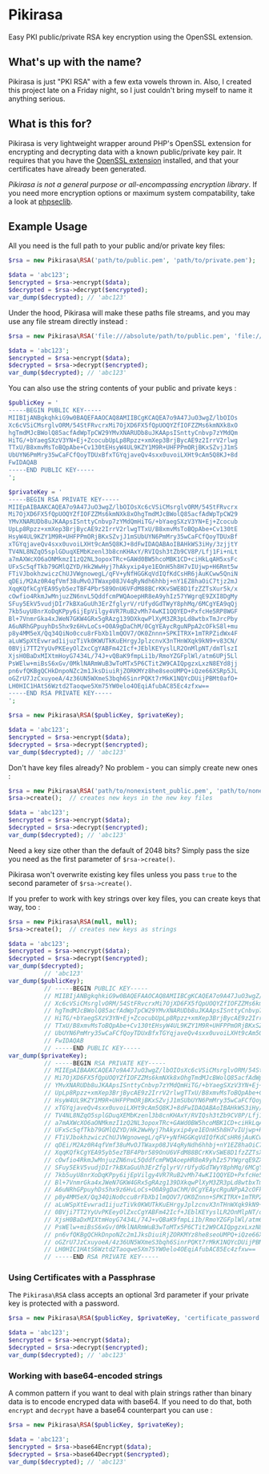 Pikirasa
========
Easy PKI public/private RSA key encryption using the OpenSSL extension.

What's up with the name?
------------------------
Pikirasa is just "PKI RSA" with a few exta vowels thrown in. Also, I created this project late on a Friday night, so I just couldn't bring myself to name it anything serious.

What is this for?
-----------------
Pikirasa is very lightweight wrapper around PHP's OpenSSL extension for encrypting and decrypting data with a known public/private key pair. It requires that you have the [OpenSSL extension](http://php.net/openssl) installed, and that your certificates have already been generated.

_Pikirasa is not a general purpose or all-encompassing encryption library_. If you need more encryption options or maximum system compatability, take a look at [phpseclib](https://github.com/phpseclib/phpseclib).

Example Usage
-------------

All you need is the full path to your public and/or private key files:
```php
$rsa = new Pikirasa\RSA('path/to/public.pem', 'path/to/private.pem');

$data = 'abc123';
$encrypted = $rsa->encrypt($data);
$decrypted = $rsa->decrypt($encrypted);
var_dump($decrypted); // 'abc123'
```

Under the hood, Pikirasa will make these paths file streams, and you may use any
file stream directly instead :

```php
$rsa = new Pikirasa\RSA('file:///absolute/path/to/public.pem', 'file://relative/path/to/private.pem');

$data = 'abc123';
$encrypted = $rsa->encrypt($data);
$decrypted = $rsa->decrypt($encrypted);
var_dump($decrypted); // 'abc123'
```

You can also use the string contents of your public and private keys :

```php
$publicKey = '
-----BEGIN PUBLIC KEY-----
MIIBIjANBgkqhkiG9w0BAQEFAAOCAQ8AMIIBCgKCAQEA7o9A47JuO3wgZ/lbOIOs
Xc6cVSiCMsrglvORM/54StFRvcrxMi7OjXD6FX5fQpUOQYZfIOFZZMs6kmNXk8xO
hgTmdMJcBWolQ85acfAdWpTpCW29YMvXNARUDb8uJKAApsISnttyCnbvp7zYMdQm
HiTG/+bYaegSXzV3YN+Ej+ZcocubUpLp8Rpzz+xmXep3BrjBycAE9z2IrrV2rlwg
TTxU/B8xmvMsToBQpAbe+Cv130tEHsyW4UL9KZY1M9R+UHFPPmORjBKxSZvjJ1mS
UbUYN6PmMry35wCaFCfQoyTDUxBfxTGYqjaveQv4sxx0uvoiLXHt9cAm5Q8KJ+8d
FwIDAQAB
-----END PUBLIC KEY-----
';

$privateKey = '
-----BEGIN RSA PRIVATE KEY-----
MIIEpAIBAAKCAQEA7o9A47JuO3wgZ/lbOIOsXc6cVSiCMsrglvORM/54StFRvcrx
Mi7OjXD6FX5fQpUOQYZfIOFZZMs6kmNXk8xOhgTmdMJcBWolQ85acfAdWpTpCW29
YMvXNARUDb8uJKAApsISnttyCnbvp7zYMdQmHiTG/+bYaegSXzV3YN+Ej+Zcocub
UpLp8Rpzz+xmXep3BrjBycAE9z2IrrV2rlwgTTxU/B8xmvMsToBQpAbe+Cv130tE
HsyW4UL9KZY1M9R+UHFPPmORjBKxSZvjJ1mSUbUYN6PmMry35wCaFCfQoyTDUxBf
xTGYqjaveQv4sxx0uvoiLXHt9cAm5Q8KJ+8dFwIDAQABAoIBAHkWS3iHy/3zjjtY
TV4NL8NZqO5splGDuqXEMbKzenl3b8cnKHAxY/RVIQsh3tZb9CV8P/Lfj1Fi+nLt
a7mAXWcXO6aONMkmzI1zQ2NL3opoxTRc+GAWd0BW5hcoMBK1CD+ciHkLqAH5xsFc
UFxSc5qfTkb79GMlQZYD/Hk2WwHyj7hAkyxip4ye1EOnH5h8H7vIUjwp+H6Rmt5w
FTiVJbokhzwiczChUJVWgnowegL/qFV+yNfHGGKqVdIQfKdCsHR6jAuKCww5QniN
qDEi/M2Az0R4qfVmf38uMvOJTWaxp08JV4qRyNdh6hhbj+nY1EZ8haOiC7tjz2mJ
XqqKQfkCgYEA95yb5ezTBF4Pbr589OnU6VFdM88BCrKKvSWE8D1fzZZTsXur5k/x
cOwfio4RkmJwMnjuzZN6nvL5QddfcmPWQAoepHR8eA9yhIz57YWgrqE9ZXI8DgMy
SFuy5EkV5vudjDIr7kBXaGuUh3ErZfglyrV/rUfydGdTWyY8phMq/6MCgYEA9qQj
7kb5uyU8nrXoDqKPpy6ijEpVilgy4VR7RuB2vMh74wKI1QQYED+PxfcHe5RP8WGF
Bl+7VnmrGka4xJWeN7GKW4GRx5gRAzg139DXkqwPlXyM3ZR3pLd8wtbxTmJrcPby
A6uNRhGPpuyhDs5hx9z6HvLoCs+O0A9gDaChM/0CgYEAycRguNPpA2cOFkS8l+mu
p8y4MM5eX/Qq34QiNo0ccu8rFbXb1lmQOV7/OK0Znnn+SPKITRX+1mTRPZidWx4F
aLuWSpXtEvwrad1ijuzTiVk0KWUTkKuEHrgyJplzcnvX3nTHnWXqk9kN9+v83CN/
0BVji7TT2YyUvPKEeyOlZxcCgYABFm42Icf+JEblKEYyslLR2OnMlpNT/dmTlszI
XjsH0BaDxMIXtmHoyG7434L/74J+vQBaK9fmpLi1b/RmoYZGFplWl/atm6UPj5Ll
PsWElw+miBsS6xGv/0MklNARmWuB3wToMTx5P6CTit2W9CAIQpgzxLxzN8EYd8jj
pn6vfQKBgQCHkDnpoNZc2m1JksDiuiRjZORKMYz8he8seoUMPQ+iQze66XSRp5JL
oGZrU7JzCxuyoeA/4z36UN5WXmeS3bqh6SinrPQKt7rMkK1NQYcDUijPBMt0afO+
LH0HIC1HAtS6Wztd2Taoqwe5Xm75YW0elo4OEqiAfubAC85Ec4zfxw==
-----END RSA PRIVATE KEY-----
';

$rsa = new Pikirasa\RSA($publicKey, $privateKey);

$data = 'abc123';
$encrypted = $rsa->encrypt($data);
$decrypted = $rsa->decrypt($encrypted);
var_dump($decrypted); // 'abc123'
```

Don't have key files already? No problem - you can simply create new ones :

```php
$rsa = new Pikirasa\RSA('path/to/nonexistent_public.pem', 'path/to/nonexistent_private.pem');
$rsa->create();  // creates new keys in the new key files

$data = 'abc123';
$encrypted = $rsa->encrypt($data);
$decrypted = $rsa->decrypt($encrypted);
var_dump($decrypted); // 'abc123'
```

Need a key size other than the default of 2048 bits? Simply pass the size you need as the first parameter of `$rsa->create()`.

Pikirasa won't overwrite existing key files unless you pass `true` to the second parameter of `$rsa->create()`.

If you prefer to work with key strings over key files, you can create keys that way, too :

```php
$rsa = new Pikirasa\RSA(null, null);
$rsa->create();  // creates new keys as strings

$data = 'abc123';
$encrypted = $rsa->encrypt($data);
$decrypted = $rsa->decrypt($encrypted);
var_dump($decrypted);
          // 'abc123'
var_dump($publicKey);
          // -----BEGIN PUBLIC KEY-----
          // MIIBIjANBgkqhkiG9w0BAQEFAAOCAQ8AMIIBCgKCAQEA7o9A47JuO3wgZ/lbOIOs
          // Xc6cVSiCMsrglvORM/54StFRvcrxMi7OjXD6FX5fQpUOQYZfIOFZZMs6kmNXk8xO
          // hgTmdMJcBWolQ85acfAdWpTpCW29YMvXNARUDb8uJKAApsISnttyCnbvp7zYMdQm
          // HiTG/+bYaegSXzV3YN+Ej+ZcocubUpLp8Rpzz+xmXep3BrjBycAE9z2IrrV2rlwg
          // TTxU/B8xmvMsToBQpAbe+Cv130tEHsyW4UL9KZY1M9R+UHFPPmORjBKxSZvjJ1mS
          // UbUYN6PmMry35wCaFCfQoyTDUxBfxTGYqjaveQv4sxx0uvoiLXHt9cAm5Q8KJ+8d
          // FwIDAQAB
          // -----END PUBLIC KEY-----
var_dump($privateKey);
          // -----BEGIN RSA PRIVATE KEY-----
          // MIIEpAIBAAKCAQEA7o9A47JuO3wgZ/lbOIOsXc6cVSiCMsrglvORM/54StFRvcrx
          // Mi7OjXD6FX5fQpUOQYZfIOFZZMs6kmNXk8xOhgTmdMJcBWolQ85acfAdWpTpCW29
          // YMvXNARUDb8uJKAApsISnttyCnbvp7zYMdQmHiTG/+bYaegSXzV3YN+Ej+Zcocub
          // UpLp8Rpzz+xmXep3BrjBycAE9z2IrrV2rlwgTTxU/B8xmvMsToBQpAbe+Cv130tE
          // HsyW4UL9KZY1M9R+UHFPPmORjBKxSZvjJ1mSUbUYN6PmMry35wCaFCfQoyTDUxBf
          // xTGYqjaveQv4sxx0uvoiLXHt9cAm5Q8KJ+8dFwIDAQABAoIBAHkWS3iHy/3zjjtY
          // TV4NL8NZqO5splGDuqXEMbKzenl3b8cnKHAxY/RVIQsh3tZb9CV8P/Lfj1Fi+nLt
          // a7mAXWcXO6aONMkmzI1zQ2NL3opoxTRc+GAWd0BW5hcoMBK1CD+ciHkLqAH5xsFc
          // UFxSc5qfTkb79GMlQZYD/Hk2WwHyj7hAkyxip4ye1EOnH5h8H7vIUjwp+H6Rmt5w
          // FTiVJbokhzwiczChUJVWgnowegL/qFV+yNfHGGKqVdIQfKdCsHR6jAuKCww5QniN
          // qDEi/M2Az0R4qfVmf38uMvOJTWaxp08JV4qRyNdh6hhbj+nY1EZ8haOiC7tjz2mJ
          // XqqKQfkCgYEA95yb5ezTBF4Pbr589OnU6VFdM88BCrKKvSWE8D1fzZZTsXur5k/x
          // cOwfio4RkmJwMnjuzZN6nvL5QddfcmPWQAoepHR8eA9yhIz57YWgrqE9ZXI8DgMy
          // SFuy5EkV5vudjDIr7kBXaGuUh3ErZfglyrV/rUfydGdTWyY8phMq/6MCgYEA9qQj
          // 7kb5uyU8nrXoDqKPpy6ijEpVilgy4VR7RuB2vMh74wKI1QQYED+PxfcHe5RP8WGF
          // Bl+7VnmrGka4xJWeN7GKW4GRx5gRAzg139DXkqwPlXyM3ZR3pLd8wtbxTmJrcPby
          // A6uNRhGPpuyhDs5hx9z6HvLoCs+O0A9gDaChM/0CgYEAycRguNPpA2cOFkS8l+mu
          // p8y4MM5eX/Qq34QiNo0ccu8rFbXb1lmQOV7/OK0Znnn+SPKITRX+1mTRPZidWx4F
          // aLuWSpXtEvwrad1ijuzTiVk0KWUTkKuEHrgyJplzcnvX3nTHnWXqk9kN9+v83CN/
          // 0BVji7TT2YyUvPKEeyOlZxcCgYABFm42Icf+JEblKEYyslLR2OnMlpNT/dmTlszI
          // XjsH0BaDxMIXtmHoyG7434L/74J+vQBaK9fmpLi1b/RmoYZGFplWl/atm6UPj5Ll
          // PsWElw+miBsS6xGv/0MklNARmWuB3wToMTx5P6CTit2W9CAIQpgzxLxzN8EYd8jj
          // pn6vfQKBgQCHkDnpoNZc2m1JksDiuiRjZORKMYz8he8seoUMPQ+iQze66XSRp5JL
          // oGZrU7JzCxuyoeA/4z36UN5WXmeS3bqh6SinrPQKt7rMkK1NQYcDUijPBMt0afO+
          // LH0HIC1HAtS6Wztd2Taoqwe5Xm75YW0elo4OEqiAfubAC85Ec4zfxw==
          // -----END RSA PRIVATE KEY-----
```

### Using Certificates with a Passphrase

The `Pikirasa\RSA` class accepts an optional 3rd parameter if your private key
is protected with a password.

```php
$rsa = new Pikirasa\RSA($publicKey, $privateKey, 'certificate_password');

$data = 'abc123';
$encrypted = $rsa->encrypt($data);
$decrypted = $rsa->decrypt($encrypted);
var_dump($decrypted); // 'abc123'
```

### Working with base64-encoded strings

A common pattern if you want to deal with plain strings rather than binary data
is to encode encryped data with base64. If you need to do that, both `encrypt`
and `decrypt` have a base64 counterpart you can use :

```php
$rsa = new Pikirasa\RSA($publicKey, $privateKey);

$data = 'abc123';
$encrypted = $rsa->base64Encrypt($data);
$decrypted = $rsa->base64Decrypt($encrypted);
var_dump($decrypted); // 'abc123'
